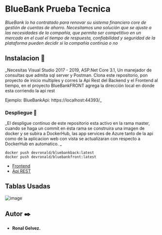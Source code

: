 # BlueBank Prueba Tecnica

_BlueBank lo ha contratado para renovar su sistema financiero core de gestión de cuentas de
ahorro. Necesitamos una solución que se ajuste a las necesidades de la compañía, que
permita ser competitivo en un mercado en el cual el tiempo de respuesta, confiabilidad y
seguridad de la plataforma pueden decidir si la compañía continúa o no_

## Instalacion 🚀

_Necesitas Visual Studio 2017 - 2019, ASP.Net Core 3.1, Un manejador de consultas que admita sql server y Postman.
Clona este repositorio, pon proyecto de inicio multiples y corres la Api Rest del Backend y el Frontend al tiempo, en el proyecto BlueBankFRONT agrega la dirección local en donde esta corriendo la api rest

Ejemplo: BlueBankApi: https://localhost:44393/_


### Despliegue 🔧

_El despligue continuo de este repositorio esta activo en la rama master, cuando se haga un commit en ésta rama se construira una imagen de docker y se subira a DockerHub, las app services de Azure tanto de la api como de la aplicacion web con vista se actualizaran con respecto a DockerHub en automatico. _

```
docker push devronald/bluebankback:latest
docker push devronald/bluebankfront:latest
```
* [Frontend](https://webappbluebankfront.azurewebsites.net/) 
* [Api REST](https://webappbluebank.azurewebsites.net)

## Tablas Usadas

![image](https://user-images.githubusercontent.com/55601495/114241448-bf3ee100-994e-11eb-9e85-9f8934208e69.png)


## Autor ✒️

* **Ronal Gelvez.**

